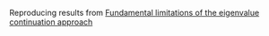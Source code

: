 Reproducing results from [Fundamental limitations of the eigenvalue continuation approach](https://arxiv.org/abs/2202.07493)
